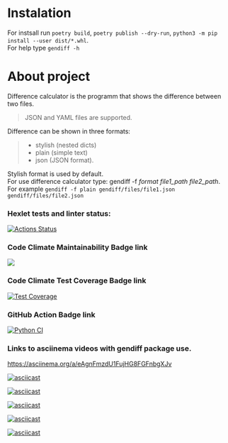 # Instalation
For instsall run `poetry build`, `poetry publish --dry-run`,
`python3 -m pip install --user dist/*.whl`.  
For help type `gendiff -h`


# About project
Difference calculator is the programm that shows the difference between two files.  
> JSON and YAML files are supported.  

Difference can be shown in three formats:  
> - stylish (nested dicts)   
> - plain (simple text)  
> - json (JSON format).  

Stylish format is used by default.  
For use difference calculator type: gendiff -f *format*  *file1_path* *file2_path*.  
For example `gendiff -f plain gendiff/files/file1.json gendiff/files/file2.json`   

### Hexlet tests and linter status:
[![Actions Status](https://github.com/alex873110/python-project-50/workflows/hexlet-check/badge.svg)](https://github.com/alex873110/python-project-50/actions)

### Code Climate Maintainability Badge link
<a href="https://codeclimate.com/github/alex873110/python-project-50/maintainability"><img 
src="https://api.codeclimate.com/v1/badges/dafb77493b9982091195/maintainability" /></a>

### Code Climate Test Coverage Badge link
[![Test Coverage](https://api.codeclimate.com/v1/badges/dafb77493b9982091195/test_coverage)](https://codeclimate.com/github/alex873110/python-project-50/test_coverage)

### GitHub Action Badge link
[![Python CI](https://github.com/alex873110/python-project-50/actions/workflows/main.yml/badge.svg)](https://github.com/alex873110/python-project-50/actions/workflows/main.yml)

### Links to asciinema videos with gendiff package use.

<https://asciinema.org/a/eAgnFmzdU1FujHG8FGFnbgXJv>

[![asciicast](https://asciinema.org/a/bQknzievpckedTh6ujzgz9CA5.svg)](https://asciinema.org/a/bQknzievpckedTh6ujzgz9CA5)

[![asciicast](https://asciinema.org/a/YWatx9ptw0EVDH6PfnFTUHWyT.svg)](https://asciinema.org/a/YWatx9ptw0EVDH6PfnFTUHWyT)

[![asciicast](https://asciinema.org/a/eAgnFmzdU1FujHG8FGFnbgXJv.svg)](https://asciinema.org/a/eAgnFmzdU1FujHG8FGFnbgXJv)

[![asciicast](https://asciinema.org/a/VwqJPCeXCWjWBI0bvl7yQ3kS0.svg)](https://asciinema.org/a/VwqJPCeXCWjWBI0bvl7yQ3kS0)

[![asciicast](https://asciinema.org/a/0BwTjQWg7qKyVKHdCTaYP51Ky.svg)](https://asciinema.org/a/0BwTjQWg7qKyVKHdCTaYP51Ky)
